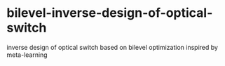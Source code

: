 # bilevel-inverse-design-of-optical-switch
inverse design of optical switch based on bilevel optimization inspired by meta-learning
